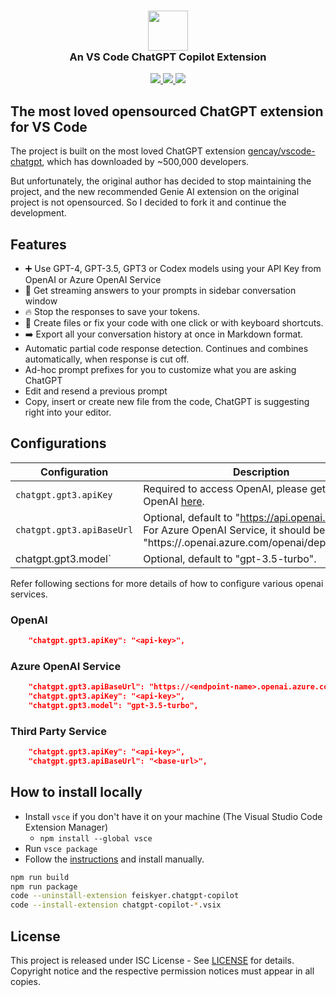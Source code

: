 <h3 align="center"><img src="https://raw.githubusercontent.com/feiskyer/chatgpt-copilot/main/images/ai-logo.png" height="64"><br>An VS Code ChatGPT Copilot Extension</h3>

<p align="center">
    <a href="https://marketplace.visualstudio.com/items?itemName=feiskyer.chatgpt-copilot" alt="Marketplace version">
        <img src="https://img.shields.io/visual-studio-marketplace/v/feiskyer.chatgpt-copilot?color=orange&label=VS%20Code" />
    </a>
    <a href="https://marketplace.visualstudio.com/items?itemName=feiskyer.chatgpt-copilot" alt="Marketplace download count">
        <img src="https://img.shields.io/visual-studio-marketplace/d/feiskyer.chatgpt-copilot?color=blueviolet&label=Downloads" />
    </a>
    <a href="https://github.com/feiskyer/chatgpt-copilot" alt="Github star count">
        <img src="https://img.shields.io/github/stars/feiskyer/chatgpt-copilot?color=blue&label=Github%20Stars" />
    </a>
</p>

## The most loved opensourced ChatGPT extension for VS Code

The project is built on the most loved ChatGPT extension [gencay/vscode-chatgpt](https://github.com/gencay/vscode-chatgpt), which has downloaded by ~500,000 developers.

But unfortunately, the original author has decided to stop maintaining the project, and the new recommended Genie AI extension on the original project is not opensourced. So I decided to fork it and continue the development.

## Features

- ➕ Use GPT-4, GPT-3.5, GPT3 or Codex models using your API Key from OpenAI or Azure OpenAI Service
- 📃 Get streaming answers to your prompts in sidebar conversation window
- 🔥 Stop the responses to save your tokens.
- 📝 Create files or fix your code with one click or with keyboard shortcuts.
- ➡️ Export all your conversation history at once in Markdown format.
- Automatic partial code response detection. Continues and combines automatically, when response is cut off.
- Ad-hoc prompt prefixes for you to customize what you are asking ChatGPT
- Edit and resend a previous prompt
- Copy, insert or create new file from the code, ChatGPT is suggesting right into your editor.

## Configurations

| Configuration | Description |
| ------------- | ----------- |
| `chatgpt.gpt3.apiKey`     | Required to access OpenAI, please get one from OpenAI [here](https://platform.openai.com/account/api-keys). |
| `chatgpt.gpt3.apiBaseUrl` | Optional, default to "<https://api.openai.com/v1>".<br>For Azure OpenAI Service, it should be set to "https://<YOUR-ENDPOINT-NAME>.openai.azure.com/openai/deployments/<YOUR-DEPLOYMENT-NAME>". |
| chatgpt.gpt3.model`      | Optional, default to "gpt-3.5-turbo". |

Refer following sections for more details of how to configure various openai services.

### OpenAI

```json
    "chatgpt.gpt3.apiKey": "<api-key>",
```

### Azure OpenAI Service

```json
    "chatgpt.gpt3.apiBaseUrl": "https://<endpoint-name>.openai.azure.com/openai/deployments/<deployment-name>",
    "chatgpt.gpt3.apiKey": "<api-key>",
    "chatgpt.gpt3.model": "gpt-3.5-turbo",
```

### Third Party Service

```json
    "chatgpt.gpt3.apiKey": "<api-key>",
    "chatgpt.gpt3.apiBaseUrl": "<base-url>",
```

## How to install locally

- Install `vsce` if you don't have it on your machine (The Visual Studio Code Extension Manager)
  - `npm install --global vsce`
- Run `vsce package`
- Follow the <a href="https://code.visualstudio.com/docs/editor/extension-marketplace#_install-from-a-vsix">instructions</a> and install manually.

```sh
npm run build
npm run package
code --uninstall-extension feiskyer.chatgpt-copilot
code --install-extension chatgpt-copilot-*.vsix
```

## License

This project is released under ISC License - See [LICENSE](LICENSE) for details. Copyright notice and the respective permission notices must appear in all copies.
